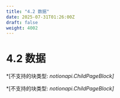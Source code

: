 ```yaml
---
title: "4.2 数据"
date: 2025-07-31T01:26:00Z
draft: false
weight: 4002
---
```


# 4.2 数据

*[不支持的块类型: *notionapi.ChildPageBlock]*

*[不支持的块类型: *notionapi.ChildPageBlock]*

